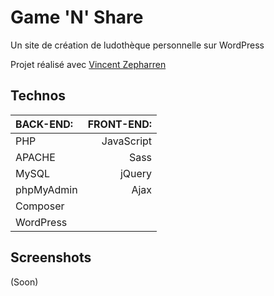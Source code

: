 # Game 'N' Share

Un site de création de ludothèque personnelle sur WordPress

Projet réalisé avec [Vincent Zepharren](https://github.com/zephdev-92)

## Technos 

| BACK-END:| FRONT-END:|
 |:-------------|----------:|
|  PHP    |  JavaScript |
|  APACHE  |  Sass |
|  MySQL |  jQuery |
|  phpMyAdmin |  Ajax |
|Composer||
|WordPress||

## Screenshots

(Soon)
